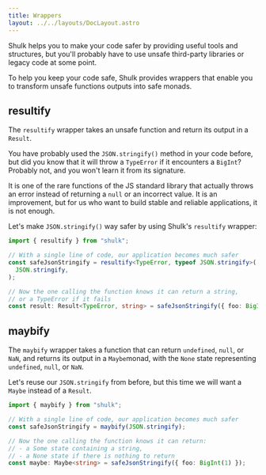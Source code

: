 ```yaml
---
title: Wrappers
layout: ../../layouts/DocLayout.astro
---
```


Shulk helps you to make your code safer by providing useful tools and structures, but you'll probably have to use unsafe third-party libraries or legacy code at some point.

To help you keep your code safe, Shulk provides wrappers that enable you to transform unsafe functions outputs into safe monads.

## resultify

The `resultify` wrapper takes an unsafe function and return its output in a `Result`.

You have probably used the `JSON.stringify()` method in your code before, but did you know that it will throw a `TypeError` if it encounters a `BigInt`? Probably not, and you won't learn it from its signature.

It is one of the rare functions of the JS standard library that actually throws an error instead of returning a `null` or an incorrect value. It is an improvement, but for us who want to build stable and reliable applications, it is not enough.

Let's make `JSON.stringify()` way safer by using Shulk's `resultify` wrapper:

```ts
import { resultify } from "shulk";

// With a single line of code, our application becomes much safer
const safeJsonStringify = resultify<TypeError, typeof JSON.stringify>(
  JSON.stringify,
);

// Now the one calling the function knows it can return a string,
// or a TypeError if it fails
const result: Result<TypeError, string> = safeJsonStringify({ foo: BigInt(1) });
```

## maybify

The `maybify` wrapper takes a function that can return `undefined`, `null`, or `NaN`, and returns its output in a `Maybe`monad, with the `None` state representing `undefined`, `null`, or `NaN`.

Let's reuse our `JSON.stringify` from before, but this time we will want a `Maybe` instead of a `Result`.

```ts
import { maybify } from "shulk";

// With a single line of code, our application becomes much safer
const safeJsonStringify = maybify(JSON.stringify);

// Now the one calling the function knows it can return:
// - a Some state containing a string,
// - a None state if there is nothing to return
const maybe: Maybe<string> = safeJsonStringify({ foo: BigInt(1) });
```
